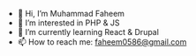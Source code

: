 - 👋 Hi, I’m Muhammad Faheem
- 👀 I’m interested in PHP & JS
- 🌱 I’m currently learning React & Drupal
- 📫 How to reach me: faheem0586@gmail.com
 

